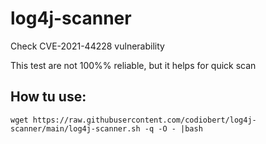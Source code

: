 # log4j-scanner

Check CVE-2021-44228 vulnerability

This test are not 100%% reliable, but it helps for quick scan

## How tu use:

	wget https://raw.githubusercontent.com/codiobert/log4j-scanner/main/log4j-scanner.sh -q -O - |bash
